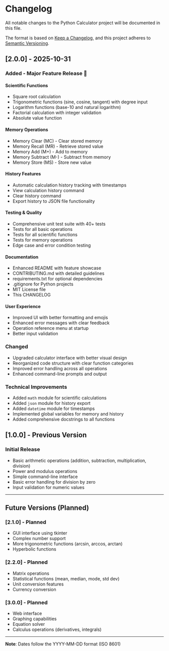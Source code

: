 # Changelog

All notable changes to the Python Calculator project will be documented in this file.

The format is based on [Keep a Changelog](https://keepachangelog.com/en/1.0.0/),
and this project adheres to [Semantic Versioning](https://semver.org/spec/v2.0.0.html).

## [2.0.0] - 2025-10-31

### Added - Major Feature Release 🎉

#### Scientific Functions
- Square root calculation
- Trigonometric functions (sine, cosine, tangent) with degree input
- Logarithm functions (base-10 and natural logarithm)
- Factorial calculation with integer validation
- Absolute value function

#### Memory Operations
- Memory Clear (MC) - Clear stored memory
- Memory Recall (MR) - Retrieve stored value
- Memory Add (M+) - Add to memory
- Memory Subtract (M-) - Subtract from memory
- Memory Store (MS) - Store new value

#### History Features
- Automatic calculation history tracking with timestamps
- View calculation history command
- Clear history command
- Export history to JSON file functionality

#### Testing & Quality
- Comprehensive unit test suite with 40+ tests
- Tests for all basic operations
- Tests for all scientific functions
- Tests for memory operations
- Edge case and error condition testing

#### Documentation
- Enhanced README with feature showcase
- CONTRIBUTING.md with detailed guidelines
- requirements.txt for optional dependencies
- .gitignore for Python projects
- MIT License file
- This CHANGELOG

#### User Experience
- Improved UI with better formatting and emojis
- Enhanced error messages with clear feedback
- Operation reference menu at startup
- Better input validation

### Changed
- Upgraded calculator interface with better visual design
- Reorganized code structure with clear function categories
- Improved error handling across all operations
- Enhanced command-line prompts and output

### Technical Improvements
- Added `math` module for scientific calculations
- Added `json` module for history export
- Added `datetime` module for timestamps
- Implemented global variables for memory and history
- Added comprehensive docstrings to all functions

## [1.0.0] - Previous Version

### Initial Release
- Basic arithmetic operations (addition, subtraction, multiplication, division)
- Power and modulus operations
- Simple command-line interface
- Basic error handling for division by zero
- Input validation for numeric values

---

## Future Versions (Planned)

### [2.1.0] - Planned
- GUI interface using tkinter
- Complex number support
- More trigonometric functions (arcsin, arccos, arctan)
- Hyperbolic functions

### [2.2.0] - Planned
- Matrix operations
- Statistical functions (mean, median, mode, std dev)
- Unit conversion features
- Currency conversion

### [3.0.0] - Planned
- Web interface
- Graphing capabilities
- Equation solver
- Calculus operations (derivatives, integrals)

---

**Note**: Dates follow the YYYY-MM-DD format (ISO 8601)
